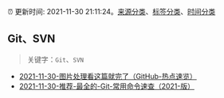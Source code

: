 :alarm_clock: 更新时间: 2021-11-30 21:11:24。[来源分类](../README.md)、[标签分类](../TAGS.md)、[时间分类](../TIMELINE.md)

## Git、SVN


> 关键字：`Git`、`SVN`



- [2021-11-30-图片处理看这篇就完了（GitHub-热点速览）](https://toutiao.io/k/4kkl2g0) 
- [2021-11-30-推荐-最全的-Git-常用命令速查（2021-版）](https://toutiao.io/k/omfqktk) 